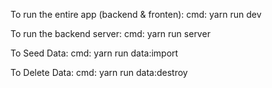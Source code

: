 To run the entire app (backend & fronten):
cmd:  yarn run dev

To run the backend server:
cmd:  yarn run server

To Seed Data:
cmd:  yarn run data:import

To Delete Data:
cmd:  yarn run data:destroy